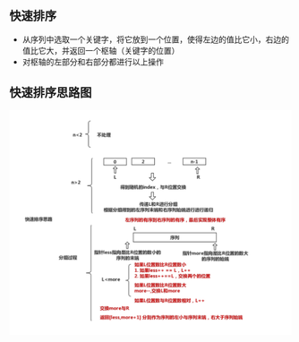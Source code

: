 
## 快速排序
* 从序列中选取一个关键字，将它放到一个位置，使得左边的值比它小，右边的值比它大，并返回一个枢轴（关键字的位置）
* 对枢轴的左部分和右部分都进行以上操作

## 快速排序思路图
![快速排序思路](./快速排序.png)
